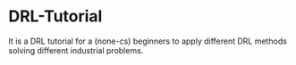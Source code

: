 # DRL-Tutorial
It is a DRL tutorial for a (none-cs) beginners to apply different DRL methods solving different industrial problems. 
